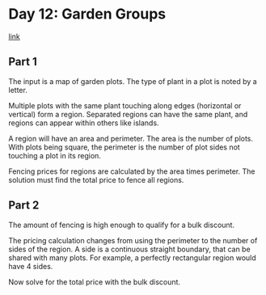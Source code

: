 # Day 12: Garden Groups

[link](https://adventofcode.com/2024/day/12)

## Part 1

The input is a map of garden plots. The type of plant in a plot is noted by a letter.

Multiple plots with the same plant touching along edges (horizontal or vertical) form a region. Separated regions can have the same plant, and regions can appear within others like islands.

A region will have an area and perimeter. The area is the number of plots. With plots being square, the perimeter is the number of plot sides not touching a plot in its region.

Fencing prices for regions are calculated by the area times perimeter. The solution must find the total price to fence all regions.

## Part 2

The amount of fencing is high enough to qualify for a bulk discount.

The pricing calculation changes from using the perimeter to the number of sides of the region. A side is a continuous straight boundary, that can be shared with many plots. For example, a perfectly rectangular region would have 4 sides.

Now solve for the total price with the bulk discount.
